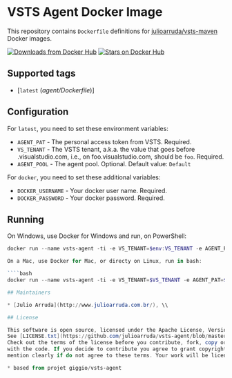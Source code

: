 VSTS Agent Docker Image
====================

This repository contains `Dockerfile` definitions for [julioarruda/vsts-maven](https://github.com/julioarruda/docker-vsts-agent) Docker images.

[![Downloads from Docker Hub](https://img.shields.io/docker/pulls/julioarruda/vsts-maven.svg)](https://registry.hub.docker.com/u/julioarruda/vsts-maven)
[![Stars on Docker Hub](https://img.shields.io/docker/stars/julioarruda/vsts-maven.svg)](https://registry.hub.docker.com/u/julioarruda/vsts-maven)

## Supported tags

- [`latest` (*agent/Dockerfile*)]

## Configuration

For `latest`, you need to set these environment variables:
* `AGENT_PAT` - The personal access token from VSTS. Required.
* `VS_TENANT` - The VSTS tenant, a.k.a. the value that goes before .visualstudio.com, i.e., on foo.visualstudio.com, should be `foo`. Required.
* `AGENT_POOL` - The agent pool. Optional. Default value: `Default`

For `docker`, you need to set these additional variables:
* `DOCKER_USERNAME` - Your docker user name. Required.
* `DOCKER_PASSWORD` - Your docker password. Required.

## Running

On Windows, use Docker for Windows and run, on PowerShell:

````powershell
docker run --name vsts-agent -ti -e VS_TENANT=$env:VS_TENANT -e AGENT_PAT=$env:AGENT_PAT -d julioarruda/vsts-maven````

On a Mac, use Docker for Mac, or directy on Linux, run in bash:

````bash
docker run --name vsts-agent -ti -e VS_TENANT=$VS_TENANT -e AGENT_PAT=$AGENT_PAT -d julioarruda/vsts-maven````

## Maintainers

* [Julio Arruda](http://www.julioarruda.com.br/), \\

## License

This software is open source, licensed under the Apache License, Version 2.0.
See [LICENSE.txt](https://github.com/julioarruda/vsts-agent/blob/master/LICENSE.txt) for details.
Check out the terms of the license before you contribute, fork, copy or do anything
with the code. If you decide to contribute you agree to grant copyright of all your contribution to this project, and agree to
mention clearly if do not agree to these terms. Your work will be licensed with the project at Apache V2, along the rest of the code.

* based from projet giggio/vsts-agent
